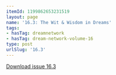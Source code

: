 ```yaml
---
itemId: 1199862653231519
layout: page
name: '16.3: The Wit & Wisdom in Dreams'
tags:
- hasTag: dreamnetwork
- hasTag: dream-network-volume-16
type: post
urlSlug: '16.3'
---
```

<a href="files/pdfs/Volume_16/16.3-Dream-Network-Vol-16-No-3.pdf" download="">Download issue 16.3</a>